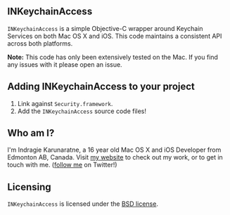 ## INKeychainAccess

`INKeychainAccess` is a simple Objective-C wrapper around Keychain Services on both Mac OS X and iOS. This code maintains a consistent API across both platforms.

**Note:** This code has only been extensively tested on the Mac. If you find any issues with it please open an issue.

## Adding INKeychainAccess to your project

1. Link against `Security.framework`. 
2. Add the `INKeychainAccess` source code files!
 
## Who am I?

I'm Indragie Karunaratne, a 16 year old Mac OS X and iOS Developer from Edmonton AB, Canada. Visit [my website](http://indragie.com) to check out my work, or to get in touch with me. ([follow me](http://twitter.com/indragie) on Twitter!)

## Licensing

`INKeychainAccess` is licensed under the [BSD license](http://www.opensource.org/licenses/bsd-license.php).